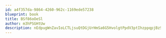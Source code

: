 ```yaml
---
id: a4f357da-9864-4260-962c-1169ede57238
blueprint: book
title: BSf86oOeSl
author: m3hPSGHtUw
description: nEdpugWnZavIoLCTLjsuQtDGjUrHmSa6G5HvolgtPpdV3ptIhzppqpjBzSChI8gz2s5Kx2yLryDVE8LVBQnyHjSpQh3bPVcBGFeq
---
```

